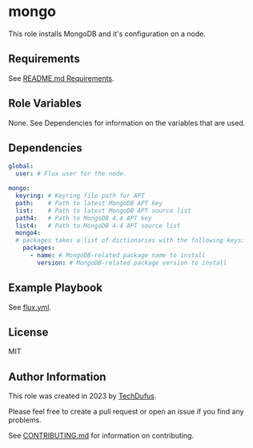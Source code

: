 mongo
=========

This role installs MongoDB and it's configuration on a node.


Requirements
------------

See [README.md Requirements](../../README.md#requirements).

Role Variables
--------------

None. See Dependencies for information on the variables that are used.

Dependencies
------------

```yaml
global:
  user: # Flux user for the node.

mongo:
  keyring: # Keyring file path for APT
  path:    # Path to latest MongoDB APT key
  list:    # Path to latest MongoDB APT source list
  path4:   # Path to MongoDB 4.4 APT key
  list4:   # Path to MongoDB 4.4 APT source list
  mongo4:
  # packages takes a list of dictionaries with the following keys:
    packages:
      - name: # MongoDB-related package name to install
        version: # MongoDB-related package version to install
```

Example Playbook
----------------

See [flux.yml](../../flux.yml).

License
-------

MIT

Author Information
------------------

This role was created in 2023 by [TechDufus](https://github.com/techdufus).

Please feel free to create a pull request or open an issue if you find any problems.

See [CONTRIBUTING.md](../../.github/CONTRIBUTING.md) for information on contributing.

